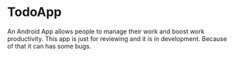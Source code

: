 # TodoApp
An Android App allows people to manage their work and boost work productivity. 
This app is just for reviewing and it is in development. Because of that it can has some bugs.

